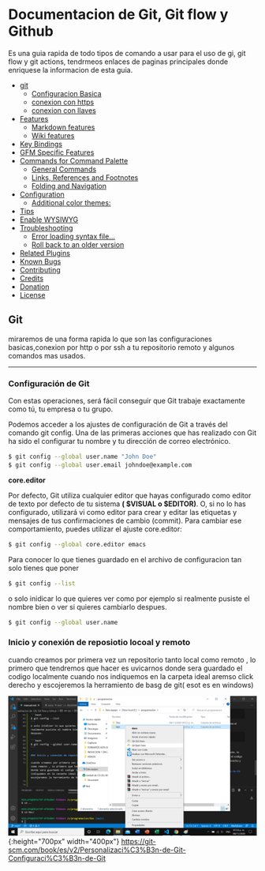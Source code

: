 # Documentacion de  Git, Git flow y Github

Es una guia rapida de todo tipos de comando a usar para el uso de gi, git flow y git actions, tendrmeos enlaces de paginas principales donde enriquese la informacion de esta guia. 

- [git](#git)
    - [Configuracion Basica](#configuracion-basica)
    - [conexion con https](#conexion-con-https)
    - [conexion con  llaves](#creacion-de-llaves)
- [Features](#features)
    - [Markdown features](#markdown-features)
    - [Wiki features](#wiki-features)
- [Key Bindings](#key-bindings)
- [GFM Specific Features](#gfm-specific-features)
- [Commands for Command Palette](#commands-for-command-palette)
    - [General Commands](#general-commands)
    - [Links, References and Footnotes](#links-references-and-footnotes)
    - [Folding and Navigation](#folding-and-navigation)
- [Configuration](#configuration)
    - [Additional color themes:](#additional-color-themes)
- [Tips](#tips)
- [Enable WYSIWYG](#enable-wysiwyg)
- [Troubleshooting](#troubleshooting)
    - [Error loading syntax file...](#error-loading-syntax-file)
    - [Roll back to an older version](#roll-back-to-an-older-version)
- [Related Plugins](#related-plugins)
- [Known Bugs](#known-bugs)
- [Contributing](#contributing)
- [Credits](#credits)
- [Donation](#donation)
- [License](#license)

<!-- /MarkdownTOC -->

## Git

miraremos de una forma rapida lo que son las configuraciones basicas,conexion por http o por ssh a tu repositorio remoto y algunos comandos mas usados.

***

### Configuración de Git

Con estas operaciones, será fácil conseguir que Git trabaje exactamente como tú, tu empresa o tu grupo.

Podemos acceder a los ajustes de configuración de Git a través del comando git config. Una de las primeras acciones que has realizado con Git ha sido el configurar tu nombre y tu dirección de correo electrónico.

```bash
$ git config --global user.name "John Doe"
$ git config --global user.email johndoe@example.com
```

__core.editor__

Por defecto, Git utiliza cualquier editor que hayas configurado como editor de texto por defecto de tu sistema **( $VISUAL  o  $EDITOR)**. O, si no lo has configurado, utilizará vi como editor para crear y editar las etiquetas y mensajes de tus confirmaciones de cambio (commit). Para cambiar ese comportamiento, puedes utilizar el ajuste core.editor:

```bash
$ git config --global core.editor emacs
```

Para conocer lo que tienes guardado en el archivo de configuracion tan solo tienes que poner 

```bash
$ git config --list
```
o solo inidicar lo que quieres ver como por ejemplo si realmente pusiste el nombre bien o ver si quieres cambiarlo despues.

```bash 
$ git config --global user.name
```

### Inicio y conexión de reposiotio locoal y remoto

cuando creamos por primera vez un repositorio tanto local como remoto , lo primero que tendremos que hacer es uvicarnos donde sera guardado el codigo localmente cuando nos indiquemos en la carpeta ideal aremso click derecho y escojeremos la herramiento de basg de git( esot es en windows)

![Figure 1](./assets/bashGit.png){:height="700px" width="400px"}
https://git-scm.com/book/es/v2/Personalizaci%C3%B3n-de-Git-Configuraci%C3%B3n-de-Git


